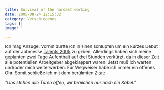 ```yaml
---
title: Survival of the hardest working
date: 2005-08-24 12:15:32
category: Verschiedenes
tags: []
image: ''

---
```


Ich mag Anzüge. Vorhin durfte ich in einen schlüpfen um ein kurzes Debut auf der Jobmesse [Talents 2005](http://www.talents2005.de) zu geben. Allerdings haben sich meine geplanten zwei Tage Aufenthalt auf drei Stunden verkürzt, da in dieser Zeit alle potentiellen Arbeitgeber abgeklappert waren. Jetzt muß ich warten und/oder mich weiterwerben. Für Wegweiser habe ich immer ein offenes Ohr. Somit schließe ich mit dem berühmten Zitat:  

  

*"Uns stehen alle Türen offen, wir brauchen nur noch ein Kabel."*
